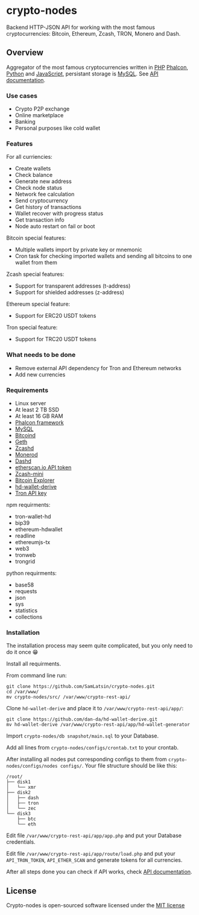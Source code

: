 # crypto-nodes
Backend HTTP-JSON API for working with the most famous cryptocurrencies: Bitcoin, Ethereum, Zcash, TRON, Monero and Dash.
## Overview
Aggregator of the most famous cryptocurrencies written in [PHP](https://www.php.net) [Phalcon](https://phalcon.io/en-us), [Python](https://www.python.org) and [JavaScript](https://developer.mozilla.org/en-US/docs/Web/JavaScript), persistant storage is [MySQL](https://www.mysql.com). See [API documentation](https://sam-latsin.gitbook.io/crypto-rest-api-eng/).
### Use cases
* Crypto P2P exchange
* Online marketplace
* Banking
* Personal purposes like cold wallet
### Features
For all curriencies:
* Create wallets
* Check balance
* Generate new address
* Check node status
* Network fee calculation
* Send cryptocurrency
* Get history of transactions
* Wallet recover with progress status
* Get transaction info
* Node auto restart on fail or boot

Bitcoin special features:
* Multiple wallets import by private key or mnemonic
* Cron task for checking imported wallets and sending all bitcoins to one wallet from them

Zcash special features:
* Support for transparent addresses (t-address)
* Support for shielded addresses (z-address)

Ethereum special feature:
* Support for ERC20 USDT tokens

Tron special feature:
* Support for TRC20 USDT tokens

### What needs to be done
* Remove external API dependency for Tron and Ethereum networks
* Add new currencies
### Requirements
* Linux server
* At least 2 TB SSD
* At least 16 GB RAM
* [Phalcon framework](https://github.com/phalcon/cphalcon.git)
* [MySQL](https://www.mysql.com)
* [Bitcoind](https://github.com/bitcoin/bitcoin.git)
* [Geth](https://github.com/ethereum/go-ethereum.git)
* [Zcashd](https://github.com/zcash/zcash.git)
* [Monerod](https://github.com/monero-project/monero.git)
* [Dashd](https://github.com/dashpay/dash.git)
* [etherscan.io API token](https://etherscan.io/apis)
* [Zcash-mini](https://github.com/FiloSottile/zcash-mini.git)
* [Bitcoin Explorer](https://github.com/libbitcoin/libbitcoin-explorer.git)
* [hd-wallet-derive](https://github.com/dan-da/hd-wallet-derive.git)
* [Tron API key](https://developers.tron.network/reference/api-key)

npm requirments:
* tron-wallet-hd
* bip39
* ethereum-hdwallet
* readline
* ethereumjs-tx
* web3
* tronweb
* trongrid

python requirments:
* base58
* requests
* json
* sys
* statistics
* collections
### Installation
The installation process may seem quite complicated, but you only need to do it once 😁

Install all requirments.

From command line run:
```
git clone https://github.com/SamLatsin/crypto-nodes.git
cd /var/www/
mv crypto-nodes/src/ /var/www/crypto-rest-api/
```
Clone `hd-wallet-derive` and place it to `/var/www/crypto-rest-api/app/`:
```
git clone https://github.com/dan-da/hd-wallet-derive.git
mv hd-wallet-derive /var/www/crypto-rest-api/app/hd-wallet-generator
```
Import `crypto-nodes/db snapshot/main.sql` to your Database.

Add all lines from `crypto-nodes/configs/crontab.txt` to your crontab.

After installing all nodes put corresponding configs to them from `crypto-nodes/configs/nodes configs/`. Your file structure should be like this:
```
/root/
├── disk1
│   └── xmr
├── disk2
│   ├── dash
│   ├── tron
│   └── zec
└── disk3
    ├── btc
    └── eth
```
Edit file `/var/www/crypto-rest-api/app/app.php` and put your Database credentials.

Edit file `/var/www/crypto-rest-api/app/route/load.php` and put your `API_TRON_TOKEN`, `API_ETHER_SCAN` and generate tokens for all currencies.

After all steps done you can check if API works, check [API documentation](https://sam-latsin.gitbook.io/crypto-rest-api-eng/).

## License

Crypto-nodes is open-sourced software licensed under the [MIT license](http://opensource.org/licenses/MIT)


